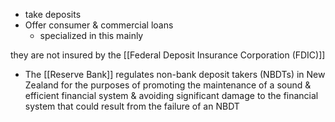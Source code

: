 - take deposits
- Offer consumer & commercial loans
	- specialized in this mainly

they are not insured by the [[Federal Deposit Insurance Corporation (FDIC)]]

- The [[Reserve Bank]] regulates non-bank deposit takers (NBDTs) in New Zealand for the purposes of promoting the maintenance of a sound & efficient financial system & avoiding significant damage to the financial system that could result from the failure of an NBDT